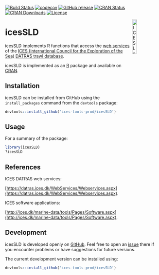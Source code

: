 [![Build Status](https://travis-ci.org/ices-tools-prod/icesSLD.svg?branch=master)](https://travis-ci.org/ices-tools-prod/icesSLD)
[![codecov](https://codecov.io/gh/ices-tools-prod/icesSLD/branch/master/graph/badge.svg)](https://codecov.io/gh/ices-tools-prod/icesSLD)
[![GitHub release](https://img.shields.io/github/release/ices-tools-prod/icesSLD.svg?maxAge=2592000)]()
[![CRAN Status](http://www.r-pkg.org/badges/version/icesSLD)](https://cran.r-project.org/package=icesSLD)
[![CRAN Downloads](http://cranlogs.r-pkg.org/badges/grand-total/icesSLD)](https://cran.r-project.org/package=icesSLD)
[![License](https://img.shields.io/badge/license-GPL%20(%3E%3D%202)-blue.svg)](https://www.gnu.org/licenses/gpl-3.0.en.html)

[<img align="right" alt="ICES Logo" width="17%" height="17%" src="http://www.ices.dk/_layouts/15/1033/images/icesimg/iceslogo.png">](http://www.ices.dk/Pages/default.aspx)

icesSLD
======

icesSLD implements R functions that access the [web services](https://datras.ices.dk/WebServices/Webservices.aspx) of the [ICES (International Council for the Exploration of the Sea)](http://www.ices.dk/Pages/default.aspx) [DATRAS trawl database](http://ices.dk/marine-data/data-portals/Pages/DATRAS.aspx).

icesSLD is implemented as an [R](https://www.r-project.org) package and available on [CRAN](https://cran.r-project.org/package=icesSLD).

Installation
------------

icesSLD can be installed from GitHub using the `install_packages` command from the `devtools` package:

```R
devtools::install_github('ices-tools-prod/icesSLD')
```

Usage
-----

For a summary of the package:

```R
library(icesSLD)
?icesSLD
```

References
----------

ICES DATRAS web services:

[https://datras.ices.dk/WebServices/Webservices.aspx](https://datras.ices.dk/WebServices/Webservices.aspx).

ICES software applications:

[http://ices.dk/marine-data/tools/Pages/Software.aspx](http://ices.dk/marine-data/tools/Pages/Software.aspx).

Development
-----------

icesSLD is developed openly on [GitHub](https://github.com/ices-tools-prod/icesSLD).
Feel free to open an [issue](https://github.com/ices-tools-prod/icesSLD/issues) there if you encounter problems or have suggestions for future versions.

The current development version can be installed using:

```R
devtools::install_github('ices-tools-prod/icesSLD')
```
